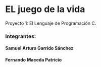 # EL juego de la vida
Proyecto 1: El Lenguaje de Programación C.
### Integrantes:
#### Samuel Arturo Garrido Sánchez
#### Fernando Maceda Patricio
